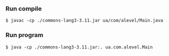 ### Run compile ###
`$ javac -cp ./commons-lang3-3.11.jar ua/com/alevel/Main.java`
### Run program ###
`$ java -cp ./commons-lang3-3.11.jar:. ua.com.alevel.Main`